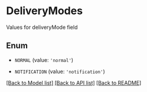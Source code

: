 # DeliveryModes

Values for deliveryMode field

## Enum

* `NORMAL` (value: `'normal'`)

* `NOTIFICATION` (value: `'notification'`)

[[Back to Model list]](../README.md#documentation-for-models) [[Back to API list]](../README.md#documentation-for-api-endpoints) [[Back to README]](../README.md)



